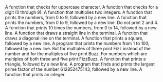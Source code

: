 A function that checks for uppercase character.
A function that checks for a digit (0 through 9).
A function that multiplies two integers.
A function that prints the numbers, from 0 to 9, followed by a new line.
A function that prints the numbers, from 0 to 9, followed by a new line. Do not print 2 and 4.
A function that prints 10 times the numbers, from 0 to 14, followed by a new line.
A function that draws a straight line in the terminal.
A function that draws a diagonal line on the terminal.
A function that prints a square, followed by a new line.
A program that prints the numbers from 1 to 100, followed by a new line. But for multiples of three print Fizz instead of the number and for the multiples of five print Buzz. For numbers which are multiples of both three and five print FizzBuzz.
A function that prints a triangle, followed by a new line.
A program that finds and prints the largest prime factor of the number 612852475143, followed by a new line.
A function that prints an integer.
